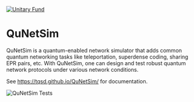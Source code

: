 [![Unitary Fund](https://img.shields.io/badge/Supported%20By-UNITARY%20FUND-brightgreen.svg?style=for-the-badge)](http://unitary.fund)
# QuNetSim

QuNetSim is a quantum-enabled network simulator that adds common quantum networking tasks like teleportation, superdense coding, sharing EPR pairs, etc. With QuNetSim, one can design and test robust quantum network protocols under various network conditions.

See https://tqsd.github.io/QuNetSim/ for documentation.

![QuNetSim Tests](https://github.com/tqsd/QuNetSim/workflows/QuNetSim%20Tests/badge.svg)
